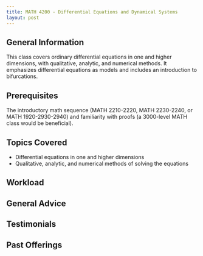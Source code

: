 ```yaml
---
title: MATH 4200 - Differential Equations and Dynamical Systems
layout: post
---
```


<link rel="stylesheet" href="/main.css">

## General Information

This class covers ordinary differential equations in one and higher dimensions, with qualitative, analytic, and numerical methods. It emphasizes differential equations as models and includes an introduction to bifurcations.

## Prerequisites

The introductory math sequence (MATH 2210-2220, MATH 2230-2240, or MATH 1920-2930-2940) and familiarity with proofs (a 3000-level MATH class would be beneficial).

## Topics Covered

  -  Differential equations in one and higher dimensions
  -  Qualitative, analytic, and numerical methods of solving the equations
  
## Workload



## General Advice


  
## Testimonials


## Past Offerings

